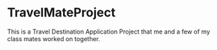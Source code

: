# TravelMateProject
This is a Travel Destination Application Project that me and a few of my class mates worked on together.
